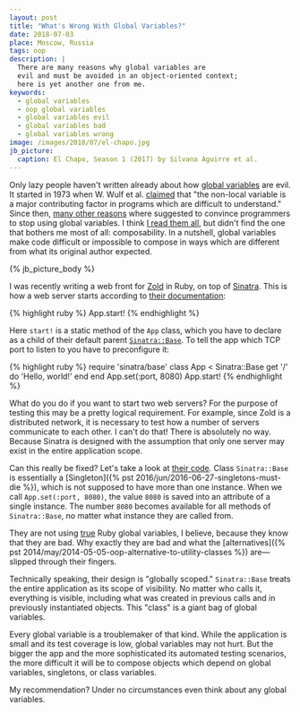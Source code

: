 ```yaml
---
layout: post
title: "What's Wrong With Global Variables?"
date: 2018-07-03
place: Moscow, Russia
tags: oop
description: |
  There are many reasons why global variables are
  evil and must be avoided in an object-oriented context;
  here is yet another one from me.
keywords:
  - global variables
  - oop global variables
  - global variables evil
  - global variables bad
  - global variables wrong
image: /images/2018/07/el-chapo.jpg
jb_picture:
  caption: El Chapo, Season 1 (2017) by Silvana Aguirre et al.
---
```


Only lazy people haven't written already about how [global variables](https://en.wikipedia.org/wiki/Global_variable)
are evil. It started in 1973 when W.&nbsp;Wulf et al. [claimed](https://dl.acm.org/citation.cfm?id=953355) that
"the non-local variable is a major contributing factor in programs
which are difficult to understand." Since then, [many other reasons](http://wiki.c2.com/?GlobalVariablesAreBad)
where suggested to convince programmers to stop using global variables.
I think [I read them all](https://softwareengineering.stackexchange.com/questions/148108/why-is-global-state-so-evil),
but didn't find the one that bothers me most of all: composability.
In a nutshell, global variables make code difficult or impossible to compose
in ways which are different from what its original author expected.

<!--more-->

{% jb_picture_body %}

I was recently writing a web front for [Zold](https://www.zold.io) in Ruby,
on top of [Sinatra](http://sinatrarb.com/).
This is how a web server starts according to [their documentation](http://sinatrarb.com/intro.html):

{% highlight ruby %}
App.start!
{% endhighlight %}

Here `start!` is a static method of the `App` class, which you have to declare
as a child of their default parent
[`Sinatra::Base`](https://github.com/sinatra/sinatra/blob/v2.0.3/lib/sinatra/base.rb#L893-L1896).
To tell the app which TCP port to listen to you have to preconfigure it:

{% highlight ruby %}
require 'sinatra/base'
class App < Sinatra::Base
  get '/' do
    'Hello, world!'
  end
end
App.set(:port, 8080)
App.start!
{% endhighlight %}

What do you do if you want to start two web servers?
For the purpose of testing this may be a pretty logical requirement.
For example, since Zold is a distributed network,
it is necessary to test how a number of servers communicate to each other.
I can't do that! There is absolutely no way.
Because Sinatra is designed with the assumption that only one server may exist in the entire application scope.

Can this really be fixed? Let's take a look at [their code](https://github.com/sinatra/sinatra/).
Class `Sinatra::Base` is essentially a [Singleton]({% pst 2016/jun/2016-06-27-singletons-must-die %}),
which is not supposed to have more than one instance.
When we call `App.set(:port, 8080)`, the value `8080` is saved into an attribute of a single instance.
The number `8080` becomes available for all methods of `Sinatra::Base`, no matter what instance
they are called from.

They are not using [true](https://ruby-doc.org/docs/ruby-doc-bundle/UsersGuide/rg/globalvars.html)
Ruby global variables, I believe, because they know that they are bad.
Why exactly they are bad and what the
[alternatives]({% pst 2014/may/2014-05-05-oop-alternative-to-utility-classes %}) are&mdash;slipped through their fingers.

Technically speaking, their design is "globally scoped."
`Sinatra::Base` treats the entire application as its scope of visibility.
No matter who calls it, everything is visible, including what was created
in previous calls and in previously instantiated objects.
This "class" is a giant bag of global variables.

Every global variable is a troublemaker of that kind.
While the application is small and its test coverage is low, global variables may not hurt.
But the bigger the app and the more sophisticated its automated testing scenarios,
the more difficult it will be to compose objects which depend on global variables,
singletons, or class variables.

My recommendation? Under no circumstances even think about any global variables.
